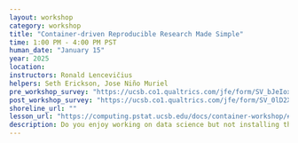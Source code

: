 ```yaml
---
layout: workshop
category: workshop
title: "Container-driven Reproducible Research Made Simple"
time: 1:00 PM - 4:00 PM PST
human_date: "January 15"
year: 2025
location:
instructors: Ronald Lencevičius
helpers: Seth Erickson, Jose Niño Muriel
pre_workshop_survey: "https://ucsb.co1.qualtrics.com/jfe/form/SV_bJeIoxjp1A9Xx3M?slug=2025-01-15-ucsb-containers"
post_workshop_survey: "https://ucsb.co1.qualtrics.com/jfe/form/SV_0lD2XHnezknmSr4?slug=2025-01-15-ucsb-containers"
shoreline_url: ""
lesson_url: "https://computing.pstat.ucsb.edu/docs/container-workshop/#0"
description: Do you enjoy working on data science but not installing the software environment? Do you have nightmares about software library dependencies? Is your laptop slowing you down and want to use a more powerful remote server or cloud platform? In this workshop, we will show a reproducible and user-friendly approach to creating research environments using development containers. You will learn how to use Visual Studio Code to create containerized R and/or Python environments, customize them with extensions, Jupyterlab, and RStudio, and deploy them on NSF supported cloud instances like Jetstream2... All at the click of a button!
---
```


